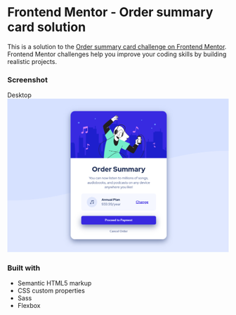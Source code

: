 # Frontend Mentor - Order summary card solution

This is a solution to the [Order summary card challenge on Frontend Mentor](https://www.frontendmentor.io/challenges/order-summary-component-QlPmajDUj). Frontend Mentor challenges help you improve your coding skills by building realistic projects. 

### Screenshot

Desktop
![Desktop](OSComponent-desktop.png)

### Built with

- Semantic HTML5 markup
- CSS custom properties
- Sass
- Flexbox

